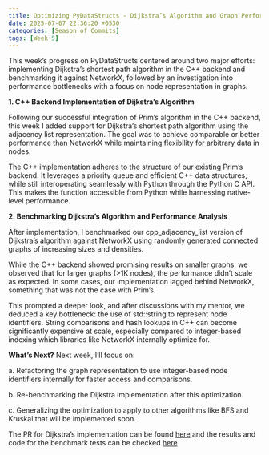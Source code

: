 ```yaml
---
title: Optimizing PyDataStructs - Dijkstra’s Algorithm and Graph Performance Fixes
date: 2025-07-07 22:36:20 +0530
categories: [Season of Commits]
tags: [Week 5]
---
```


This week’s progress on PyDataStructs centered around two major efforts: implementing Dijkstra’s shortest path algorithm in the C++ backend and benchmarking it against NetworkX, followed by an investigation into performance bottlenecks with a focus on node representation in graphs.

**1. C++ Backend Implementation of Dijkstra’s Algorithm**

Following our successful integration of Prim’s algorithm in the C++ backend, this week I added support for Dijkstra’s shortest path algorithm using the adjacency list representation. The goal was to achieve comparable or better performance than NetworkX while maintaining flexibility for arbitrary data in nodes.

The C++ implementation adheres to the structure of our existing Prim’s backend. It leverages a priority queue and efficient C++ data structures, while still interoperating seamlessly with Python through the Python C API. This makes the function accessible from Python while harnessing native-level performance.

**2. Benchmarking Dijkstra’s Algorithm and Performance Analysis**

After implementation, I benchmarked our cpp_adjacency_list version of Dijkstra’s algorithm against NetworkX using randomly generated connected graphs of increasing sizes and densities.

While the C++ backend showed promising results on smaller graphs, we observed that for larger graphs (>1K nodes), the performance didn’t scale as expected. In some cases, our implementation lagged behind NetworkX, something that was not the case with Prim’s.

This prompted a deeper look, and after discussions with my mentor, we deduced a key bottleneck: the use of std::string to represent node identifiers. String comparisons and hash lookups in C++ can become significantly expensive at scale, especially compared to integer-based indexing which libraries like NetworkX internally optimize for.

**What’s Next?**
Next week, I’ll focus on:

a. Refactoring the graph representation to use integer-based node identifiers internally for faster access and comparisons.

b. Re-benchmarking the Dijkstra implementation after this optimization.

c. Generalizing the optimization to apply to other algorithms like BFS and Kruskal that will be implemented soon.

The PR for Dijkstra’s implementation can be found [here](https://github.com/codezonediitj/pydatastructs/pull/686) and the results and code for the benchmark tests can be checked [here](https://gist.github.com/prex03/b8c6d0ec260e87feecf0aa88831f96a8)
